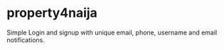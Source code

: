 # property4naija
Simple Login and signup with unique email, phone, username and email notifications.
